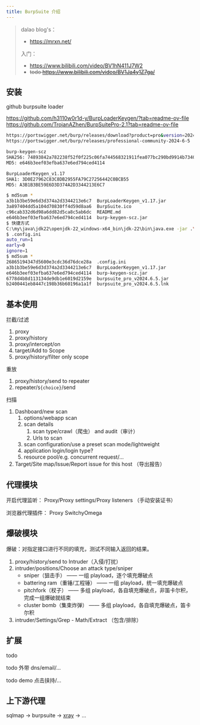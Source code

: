 ```yaml
---
title: BurpSuite 介绍
---
```


> dalao blog's：
>
> - https://mrxn.net/
>
> 入门：
>
> - https://www.bilibili.com/video/BV1hN411J7W2
> - ~~todo https://www.bilibili.com/video/BV1Ja4y1Z7ga/~~

## 安装

github burpsuite loader

https://github.com/h3110w0r1d-y/BurpLoaderKeygen/?tab=readme-ov-file
https://github.com/TrojanAZhen/BurpSuitePro-2.1?tab=readme-ov-file

```bash
https://portswigger.net/burp/releases/download?product=pro&version=2024.6.5&type=jar
https://portswigger.net/burp/releases/professional-community-2024-6-5

burp-keygen-scz
SHA256: 74893842a782238f52f0f225c06fa744568321911fea077bc290bd9914b73402
MD5: e646b3eef03efba637e6ed794ced4114

BurpLoaderKeygen_v1.17
SHA1: 3D0E27962C83C8DB2955FA79C27256442C0BCB55
MD5: A3B1B3BE59E6D3D374A2D3344213E6C7
```

```bash
$ md5sum *
a3b1b3be59e6d3d374a2d3344213e6c7  BurpLoaderKeygen_v1.17.jar
3a897404dd5a104d70830ff4d59d8aa6  BurpSuite.ico
c96cab332d6d98a6dd82d5ca8c5ab6dc  README.md
e646b3eef03efba637e6ed794ced4114  burp-keygen-scz.jar
$ 快捷方式
C:\my\java\jdk22\openjdk-22_windows-x64_bin\jdk-22\bin\java.exe -jar .\BurpLoaderKeygen_v1.17.jar
$ .config.ini
auto_run=1
early=0
ignore=1
$ md5sum *
26865194347d5600e3cdc36d76dce28a  .config.ini
a3b1b3be59e6d3d374a2d3344213e6c7  BurpLoaderKeygen_v1.17.jar
e646b3eef03efba637e6ed794ced4114  burp-keygen-scz.jar
6778d4b8d113134de9db1e6019d2159e  burpsuite_pro_v2024.6.5.jar
b2400441eb8447c198b36b60196a1a1f  burpsuite_pro_v2024.6.5.lnk
```

## 基本使用

拦截/过滤

1. proxy
1. proxy/history
1. proxy/intercept/on
1. target/Add to Scope
1. proxy/history/filter only scope

重放

1. proxy/history/send to repeater
1. repeater/`${choice}`/send

扫描

1. Dashboard/new scan
   1. options/webapp scan
   1. scan details
      1. scan type/crawl（爬虫） and audit（审计）
      1. Urls to scan
   1. scan configuration/use a preset scan mode/lightweight
   1. application login/login type?
   1. resource pool/e.g. concurrent request/...
1. Target/Site map/Issue/Report issue for this host （导出报告）

## 代理模块

开启代理监听：
Proxy/Proxy settings/Proxy listeners
（手动安装证书）

浏览器代理插件：
Proxy SwitchyOmega

## 爆破模块

爆破：对指定接口进行不同的填充，测试不同输入返回的结果。

1. proxy/history/send to Intruder（入侵/打扰）
1. intruder/positions/Choose an attack type/sniper
   - sniper（狙击手） —— 一组 playload，逐个填充爆破点
   - battering ram（重锤/工程锤） —— 一组 playload，统一填充爆破点
   - pitchfork（杈子） —— 多组 playload，各自填充爆破点，非笛卡尔积，完成一组爆破就结束
   - cluster bomb（集束炸弹） —— 多组 playload，各自填充爆破点，笛卡尔积
1. intruder/Settings/Grep - Math/Extract （包含/排除）

## 扩展

todo

todo 外带 dns/email/...

todo demo 点击挟持/...

## 上下游代理

sqlmap -> burpsuite -> [xray](https://github.com/chaitin/xray) -> ...
